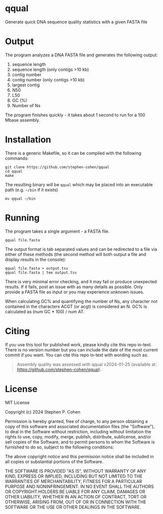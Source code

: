 # qqual
Generate quick DNA sequence quality statistics with a given FASTA file

# Output
The program analyzes a DNA FASTA file and generates the following output:

1. sequence length
2. sequence length (only contigs >10 kb)
3. contig number
4. contig number (only contigs >10 kb)
5. largest contig
6. N50
7. L50
8. GC (%)
9. Number of Ns

The program finishes quickly - it takes about 1 second to run for a 100 Mbase assembly.

# Installation
There is a generic Makefile, so it can be compiled with the following commands:

    git clone https://github.com/stephen-cohen/qqual
    cd qqual
    make

The resulting binary will be `qqual` which may be placed into an executable path (e.g. `~/bin` if it exists)

    mv qqual ~/bin

# Running
The program takes a single argument - a FASTA file.

    qqual file.fasta

The output format is tab separated values and can be redirected to a file via either of these methods (the second method will both output a file and display results in the console):

    qqual file.fasta > output.tsv
    qqual file.fasta | tee output.tsv

There is very minimal error checking, and it may fail or produce unexpected results. If it fails, post an issue with as many details as possible. Only provide a FASTA file as input or you may experience unknown issues.

When calculating GC% and quantifying the number of Ns, any character not contained in the characters ACGT (or acgt) is considered an N. GC% is calculated as (num GC * 100) / num AT.

# Citing
If you use this tool for published work, please kindly cite this repo in-text. There is no version number but you can include the date of the most current commit if you want. You can cite this repo in-text with wording such as:

> Assembly quality was assessed with qqual v2024-01-25 (available at: https://github.com/stephen-cohen/qqual).

# License
MIT License

Copyright (c) 2024 Stephen P. Cohen

Permission is hereby granted, free of charge, to any person obtaining a copy
of this software and associated documentation files (the "Software"), to deal
in the Software without restriction, including without limitation the rights
to use, copy, modify, merge, publish, distribute, sublicense, and/or sell
copies of the Software, and to permit persons to whom the Software is
furnished to do so, subject to the following conditions:

The above copyright notice and this permission notice shall be included in all
copies or substantial portions of the Software.

THE SOFTWARE IS PROVIDED "AS IS", WITHOUT WARRANTY OF ANY KIND, EXPRESS OR
IMPLIED, INCLUDING BUT NOT LIMITED TO THE WARRANTIES OF MERCHANTABILITY,
FITNESS FOR A PARTICULAR PURPOSE AND NONINFRINGEMENT. IN NO EVENT SHALL THE
AUTHORS OR COPYRIGHT HOLDERS BE LIABLE FOR ANY CLAIM, DAMAGES OR OTHER
LIABILITY, WHETHER IN AN ACTION OF CONTRACT, TORT OR OTHERWISE, ARISING FROM,
OUT OF OR IN CONNECTION WITH THE SOFTWARE OR THE USE OR OTHER DEALINGS IN THE
SOFTWARE.
